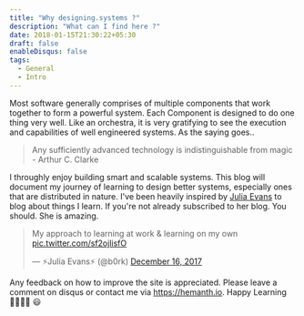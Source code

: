```yaml
---
title: "Why designing.systems ?"
description: "What can I find here ?"
date: 2018-01-15T21:30:22+05:30
draft: false
enableDisqus: false
tags:
  - General
  - Intro
---
```

<style>
.twitter-tweet-rendered {
	display:block;
	margin-left:auto;
	margin-right:auto;
}
</style>

Most software generally comprises of multiple components that work together to form a powerful system. Each Component is designed to do one thing very well. Like an orchestra, it is very gratifying to see the execution and capabilities of well engineered systems. As the saying goes..

> Any sufficiently advanced technology is indistinguishable from magic - Arthur C. Clarke

I throughly enjoy building smart and scalable systems. This blog will document my journey of learning to design better systems, especially ones that are distributed in nature. I've been heavily inspired by [Julia Evans](https://jvns.ca/) to blog about things I learn. If you're not already subscribed to her blog. You should. She is amazing.

<blockquote class="twitter-tweet" data-conversation="none" data-lang="en"><p lang="en" dir="ltr">My approach to learning at work &amp; learning on my own <a href="https://t.co/sf2ojlisfO">pic.twitter.com/sf2ojlisfO</a></p>&mdash; ⚡Julia Evans⚡ (@b0rk) <a href="https://twitter.com/b0rk/status/941901650314387457?ref_src=twsrc%5Etfw">December 16, 2017</a></blockquote>
<script async src="https://platform.twitter.com/widgets.js" charset="utf-8"></script>

Any feedback on how to improve the site is appreciated. Please leave a comment on disqus or contact me via https://hemanth.io. Happy Learning 👨‍💻👩‍💻 😃
